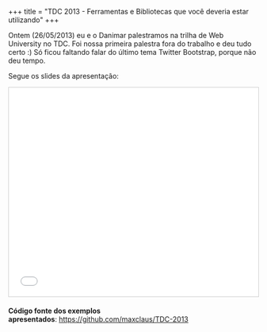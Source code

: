 +++
title = "TDC 2013 - Ferramentas e Bibliotecas que você deveria estar utilizando"
+++

<p>Ontem (26/05/2013) eu e o Danimar palestramos na trilha de Web University no TDC. Foi nossa primeira palestra fora do trabalho e deu tudo certo :)&nbsp;Só ficou faltando falar do último tema Twitter Bootstrap, porque não deu tempo.</p>
<p>Segue os slides da apresentação:</p>

<iframe src="//www.slideshare.net/slideshow/embed_code/22002052" width="512" height="421" frameborder="0" marginwidth="0" marginheight="0" scrolling="no" style="border:1px solid #CCC; border-width:1px; margin-bottom:5px; max-width: 100%;" allowfullscreen> </iframe>

<p><strong>Código fonte dos exemplos apresentados</strong>:&nbsp;<a href="https://github.com/maxclaus/TDC-2013">https://github.com/maxclaus/TDC-2013</a></p>
